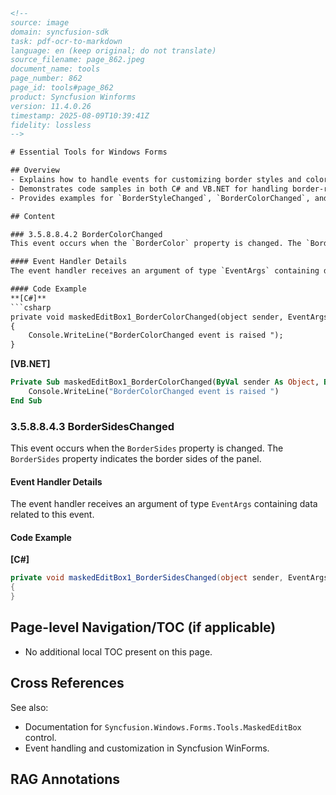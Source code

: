 ```html
<!-- 
source: image
domain: syncfusion-sdk
task: pdf-ocr-to-markdown
language: en (keep original; do not translate)
source_filename: page_862.jpeg
document_name: tools
page_number: 862
page_id: tools#page_862
product: Syncfusion Winforms
version: 11.4.0.26
timestamp: 2025-08-09T10:39:41Z
fidelity: lossless
-->

# Essential Tools for Windows Forms

## Overview
- Explains how to handle events for customizing border styles and colors in masked edit boxes within Syncfusion WinForms.
- Demonstrates code samples in both C# and VB.NET for handling border-related events.
- Provides examples for `BorderStyleChanged`, `BorderColorChanged`, and `BorderSidesChanged` events.

## Content

### 3.5.8.8.4.2 BorderColorChanged
This event occurs when the `BorderColor` property is changed. The `BorderColor` property indicates the color of the 2D border.

#### Event Handler Details
The event handler receives an argument of type `EventArgs` containing data related to this event.

#### Code Example
**[C#]**
```csharp
private void maskedEditBox1_BorderColorChanged(object sender, EventArgs e)
{
    Console.WriteLine("BorderColorChanged event is raised ");
}
```

**[VB.NET]**
```vb
Private Sub maskedEditBox1_BorderColorChanged(ByVal sender As Object, ByVal e As EventArgs)
    Console.WriteLine("BorderColorChanged event is raised ")
End Sub
```

### 3.5.8.8.4.3 BorderSidesChanged
This event occurs when the `BorderSides` property is changed. The `BorderSides` property indicates the border sides of the panel.

#### Event Handler Details
The event handler receives an argument of type `EventArgs` containing data related to this event.

#### Code Example
**[C#]**
```csharp
private void maskedEditBox1_BorderSidesChanged(object sender, EventArgs e)
{
}
```

## Page-level Navigation/TOC (if applicable)
- No additional local TOC present on this page.

## Cross References
See also:
- Documentation for `Syncfusion.Windows.Forms.Tools.MaskedEditBox` control.
- Event handling and customization in Syncfusion WinForms.

## RAG Annotations
<!-- tags: [syncfusion, winforms, maskededitbox, events, border, color, sides, event handling] keywords: [BorderColorChanged, BorderSidesChanged, Border3DStyleChanged, Events, MaskedEditBox, BorderColor, BorderSides] -->
```